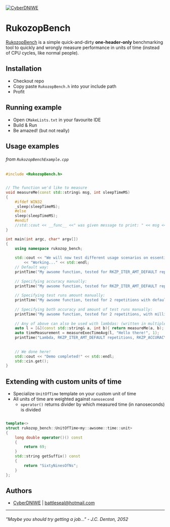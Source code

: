 [![CyberDNIWE](https://i.imgur.com/tvIphsZ.png "Fork me @github")](https://github.com/CyberDNIWE/)
# RukozopBench
[RukozopBench](https://github.com/CyberDNIWE/RukozopBench) is a simple quick-and-dirty **one-header-only** benchmarking tool to quickly and wrongly measure performance in units of time (instead of CPU cycles, like normal people).

## Installation
* Checkout repo
* Copy paste `RukozopBench.h` into your include path
* Profit 
## Running example
* Open `CMakeLists.txt` in your favourite IDE
* Build & Run
* Be amazed! (but not really)

## Usage examples
###### from `RukozopBenchExample.cpp`
```c++
#include <RukozopBench.h>


// The function we'd like to measure
void measureMe(const std::string& msg, int sleepTimeMS)
{
    #ifdef WIN32
    _sleep(sleepTimeMS);
    #else
    sleep(sleepTimeMS);
    #endif
    //std::cout << __func__ <<" was given message to print: " << msg << " and sleep time of: " << sleepTimeMS << " ms" << std::endl;
}

int main(int argc, char* argv[])
{
    using namespace rukozop_bench;
    
    std::cout << "We will now test different usage scenarios on essentially singular example (each test may take some time)" << std::endl
    	<< "Working..." << std::endl;
    // Default way:
    printTime("My awsome function, tested for RKZP_ITER_AMT_DEFAULT repetitions with RKZP_ACCURACY_DEFAULT accuracy", measureExecTimeAvg(measureMe, "Hello there!", 1));
    
    // Specifying accuracy manually:
    printTime("My awsome function, tested for RKZP_ITER_AMT_DEFAULT repetitions, with millisecond accuracy", measureExecTimeAvg<rukozop_bench::milliseconds>(measureMe, "Hello there!", 1));
    
    // Specifying test runs amount manually:
    printTime("My awsome function, tested for 2 repetitions with default accuracy", measureExecTimeAvg<2>(measureMe, "Hello there!", 1));
    
    // Specifying both accuracy and amount of test runs manually:
    printTime("My awsome function, tested for 2 repetitions, with millisecod accuracy", measureExecTimeAvg<rukozop_bench::milliseconds, 2>(measureMe, "Hello there!", 1));
    
    // Any of above can also be used with lambdas: (written in multiple lines for clarity)
    auto l = [&](const std::string& a, int b){ return measureMe(a, b); };
    auto timeMeasurement = measureExecTimeAvg(l, "Hello there!", 1);
    printTime("Lambda, RKZP_ITER_AMT_DEFAULT repetitions, RKZP_ACCURACY_DEFAULT accuracy", timeMeasurement);
    
    
    // We done here!
    std::cout << "Demo completed!" << std::endl;
    std::cin.get();    
}
```

## Extending with custom units of time
* Specialize `UnitOfTime` template on your custom unit of time
* All units of time are weighted against `nanosecond`
  * `operator()` returns divider by which measured time (in nanoseconds) is divided
```c++

template<>
struct rukozop_bench::UnitOfTime<my::awsome::time::unit>
{
    long double operator()() const
    {
    	return 69;
    }
    std::string getSuffix() const
    {
    	return "SixtyNinesOfNs";
    }
};
```


## Authors
* [CyberDNIWE](https://github.com/CyberDNIWE/)  | <battleseal@hotmail.com>


---
###### "Maybe you should try getting a job..." - J.C. Denton, 2052